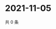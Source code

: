 # 2021-11-05

共 0 条

<!-- BEGIN WEIBO -->
<!-- 最后更新时间 Fri Nov 05 2021 03:07:08 GMT+0800 (China Standard Time) -->

<!-- END WEIBO -->
